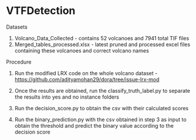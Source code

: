 # VTFDetection

Datasets

1. Volcano_Data_Collected - contains 52 volcanoes and 7941 total TIF files
2. Merged_tables_processed.xlsx - latest pruned and processed excel files containing these volcanoes and correct volcano names

Procedure

1. Run the modified LRX code on the whole volcano dataset
		-https://github.com/adityamohan29/dora/tree/issue-lrx-mod

2. Once the results are obtained, run the classify_truth_label.py to separate the results into yes and no instance folders

3. Run the decision_score.py to obtain the csv with their calculated scores

4. Run the binary_prediction.py with the csv obtained in step 3 as input to obtain the threshold and predict the binary value according to the decision score


